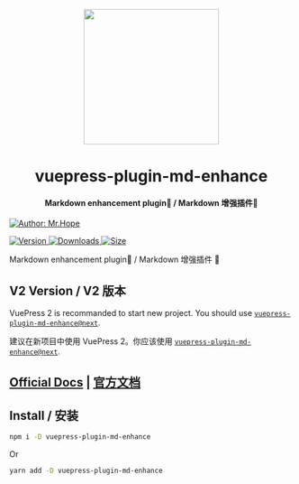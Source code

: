<!-- markdownlint-disable -->
<p align="center">
  <img width="240" src="https://vuepress-theme-hope.github.io/v1/logo.svg" style="text-align: center;"/>
</p>
<h1 align="center">vuepress-plugin-md-enhance</h1>
<h4 align="center">Markdown enhancement plugin📄 / Markdown 增强插件📄</h4>

[![Author: Mr.Hope](https://img.shields.io/badge/Author-Mr.Hope-blue.svg?style=for-the-badge)](https://mrhope.site)

<!-- markdownlint-restore -->

[![Version](https://img.shields.io/npm/v/vuepress-plugin-md-enhance.svg?style=flat-square&logo=npm) ![Downloads](https://img.shields.io/npm/dm/vuepress-plugin-md-enhance.svg?style=flat-square&logo=npm) ![Size](https://img.shields.io/bundlephobia/min/vuepress-plugin-md-enhance?style=flat-square&logo=npm)](https://www.npmjs.com/package/vuepress-plugin-md-enhance)

Markdown enhancement plugin📄 / Markdown 增强插件 📄

## V2 Version / V2 版本

VuePress 2 is recommanded to start new project. You should use [`vuepress-plugin-md-enhance@next`](https://vuepress-theme-hope.github.io/v2/md-enhance/).

建议在新项目中使用 VuePress 2。你应该使用 [`vuepress-plugin-md-enhance@next`](https://vuepress-theme-hope.gitee.io/v2/md-enhance/zh/).

## [Official Docs](https://vuepress-theme-hope.github.io/v1/md-enhance/) | [官方文档](https://vuepress-theme-hope.gitee.io/v1/md-enhance/zh/)

## Install / 安装

```bash
npm i -D vuepress-plugin-md-enhance
```

Or

```bash
yarn add -D vuepress-plugin-md-enhance
```
